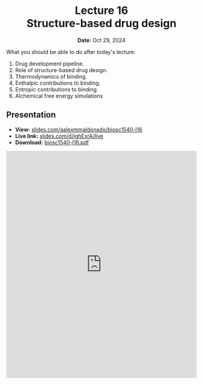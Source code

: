 <h1 align="center">
<b>Lecture 16</b><br>
Structure-based drug design
</h1>
<p align="center">
<b>Date:</b> Oct 29, 2024
</p>

What you should be able to do after today's lecture:

1.  Drug development pipeline.
2.  Role of structure-based drug design.
3.  Thermodynamics of binding.
4.  Enthalpic contributions to binding.
5.  Entropic contributions to binding
6.  Alchemical free energy simulations

## Presentation

-   **View:** [slides.com/aalexmmaldonado/biosc1540-l16](https://slides.com/aalexmmaldonado/biosc1540-l16)
-   **Live link:** [slides.com/d/ighExrA/live](https://slides.com/d/ighExrA/live)
-   **Download:** [biosc1540-l16.pdf](/lectures/16/biosc1540-l16.pdf)

<iframe src="https://slides.com/aalexmmaldonado/biosc1540-l16/embed?byline=hidden&share=hidden" width="100%" height="600" title="BIOSC 1540: Lecture 16" scrolling="no" frameborder="0" webkitallowfullscreen mozallowfullscreen allowfullscreen></iframe>
